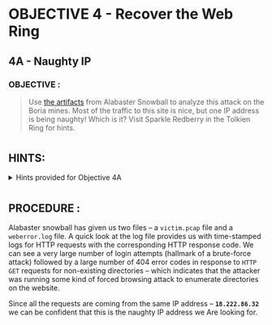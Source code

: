# OBJECTIVE 4 - Recover the Web Ring #
## 4A - Naughty IP ##

### OBJECTIVE : ###
>Use [the artifacts](Assets/boriaArtifacts.zip) from Alabaster Snowball to analyze this attack on the Boria mines. Most of the traffic to this site is nice, but one IP address is being naughty! Which is it? Visit Sparkle Redberry in the Tolkien Ring for hints.
#  

## HINTS: ##
<details>
  <summary>Hints provided for Objective 4A</summary>
  
>-  The victim web server is `10.12.42.16`.  Which host is the next top talker?
</details>

#  

## PROCEDURE : ##

Alabaster snowball has given us two files – a `victim.pcap` file and a `weberror.log` file.  A quick look at the log file provides us with time-stamped logs for HTTP requests with the corresponding HTTP response code. We can see a very large number of login attempts (hallmark of a brute-force attack) followed by a large number of 404 error codes in response to `HTTP GET` requests for non-existing directories – which indicates that the attacker was running some kind of forced browsing attack to enumerate directories on the website.

Since all the requests are coming from the same IP address – **`18.222.86.32`** we can be confident that this is the naughty IP address we Are looking for.

